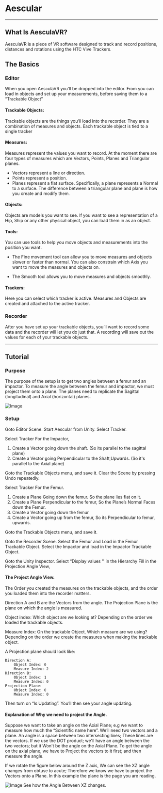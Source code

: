 # Aescular 

---

## What Is AesculaVR?

AesculaVR is a piece of VR software designed to track and record positions, distances and rotations using the HTC Vive Trackers.

## The Basics	

### Editor

When you open AesculaVR you’ll be dropped into the editor. From you can load in objects and set up your measurements, before saving them to a “Trackable Object”

#### Trackable Objects:

Trackable objects are the things you’ll load into the recorder. They are a combination of measures and objects. Each trackable object is tied to a single tracker

#### Measures:
Measures represent the values you want to record. At the moment there are four types of measures which are Vectors, Points, Planes and Triangular planes.

* Vectors represent a line or direction.
* Points represent a position.
* Planes represent a flat surface. Specifically, a plane represents a Normal to a surface. The difference between a triangular plane and plane is how you create and modify them.

#### Objects: 

Objects are models you want to see. If you want to see a representation of a Hip, Ship or any other physical object, you can load them in as an object.

#### Tools: 

You can use tools to help you move objects and measurements into the position you want.

* The Fine movement tool can allow you to move measures and objects slower or faster than normal. You can also constrain which Axis you want to move the measures and objects on.

* The Smooth tool allows you to move measures and objects smoothly. 

#### Trackers:

 Here you can select which tracker is active. Measures and Objects are created and attached to the active tracker.

### Recorder

After you have set up your trackable objects, you’ll want to record some data and the recorder will let you do just that.
A recording will save out the values for each of your trackable objects.

---

## Tutorial

### Purpose

The purpose of the setup is to get two angles between a femur and an impactor.  To measure the angle between the femur and impactor, we must project them onto a plane.
The planes need to replicate the Sagittal (longitudinal) and Axial (horizontal) planes. 

![Image](https://www.researchgate.net/profile/Masahiko-Nakamoto-2/publication/220876519/figure/fig2/AS:305605077159943@1449873336277/Definition-of-the-femur-coordinate-system-1-Sagittal-view-2-Coronal-view-3-Axial.png)

### Setup

Goto Editor Scene.
Start Aescular from Unity.
Select Tracker.

Select Tracker For the Impactor,
1. Create a Vector going down the shaft. (So its parallel to the sagittal plane)
2. Create a Vector going Perpendicular to the Shaft,Upwards.  (So it's parallel to the Axial plane)

Goto the Trackable Objects menu, and save it.
Clear the Scene by pressing Undo repeatedly.

Select Tracker For the Femur.
1. Create a Plane Going down the femur. So the plane lies flat on it.
2. Create a Plane Perpendicular to the femur, So the Plane’s Normal Faces down the Femur.
3. Create a Vector going down the femur
4. Create a Vector going up from the femur, So its Perpendicular to femur, upwards.


Goto the Trackable Objects menu, and save it.

Goto the Recorder Scene.
Select the Femur and Load in the Femur Trackable Object.
Select the Impactor and load in the Impactor Trackable Object.

Goto the Unity Inspector.
Select “Display values '' in the Hierarchy
Fill in the Projection Angle View,

#### The Project Angle View.

The Order you created the measures on the trackable objects, and the order you loaded them into the recorder matters.

Direction A and B are the Vectors from the angle. 
The Projection Plane is the plane on which the angle is measured.

Object index: Which object are we looking at? Depending on the order we loaded the trackable objects.

Measure Index: On the trackable Object, Which measure are we using? Depending on the order we create the measures when making the trackable object.

A Projection plane should look like:

```
Direction A:
    Object Index: 0
    Measure Index: 2
Direction B:
    Object Index: 1
    Measure Index: 0
Projection Plane:
    Object Index: 0
    Measure Index: 0
```
Then turn on “Is Updating”.
You’ll then see your angle updating.

#### Explanation of Why we need to project the Angle.

Suppose we want to take an angle on the Axial Plane; e.g we want to measure how much the “Scientific name here”.  We’ll need two vectors and a plane. An angle is a space between two intersecting lines; These lines are the vectors. If we use the DOT product; we'll have an angle between the two vectors; but it Won't be the angle on the Axial Plane.  To get the angle on the axial plane, we have to Project the vectors to it first; and then measure the angle.

If we rotate the figure below around the Z axis, We can see the XZ angle changes from obtuse to acute; Therefore we know we have to project the Vectors onto a Plane. In this example the plane is the page you are reading.

![Image](https://i.stack.imgur.com/zEYI0.png)
See how the Angle Between XZ changes.
